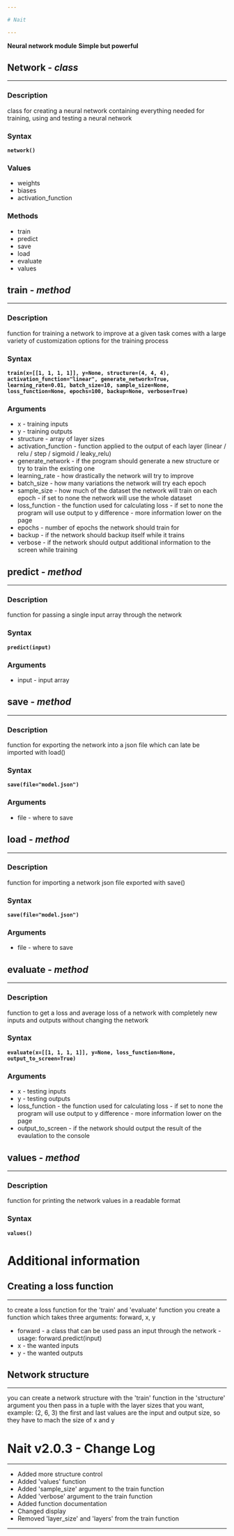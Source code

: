```yaml
---

# Nait

---
```


**Neural network module**
**Simple but powerful**




## Network - *class*

---

### Description

class for creating a neural network
containing everything needed for training, using and testing a neural network

### Syntax

**`network()`**

### Values

- weights
- biases
- activation_function

### Methods

- train
- predict
- save
- load
- evaluate
- values




## train - *method*

---

### Description

function for training a network to improve at a given task
comes with a large variety of customization options for the training process

### Syntax

**`train(x=[[1, 1, 1, 1]], y=None, structure=(4, 4, 4), activation_function="linear", generate_network=True, learning_rate=0.01, batch_size=10, sample_size=None, loss_function=None, epochs=100, backup=None, verbose=True)`**

### Arguments

- x - training inputs
- y - training outputs
- structure - array of layer sizes
- activation_function - function applied to the output of each layer (linear / relu / step / sigmoid / leaky_relu)
- generate_network - if the program should generate a new structure or try to train the existing one
- learning_rate - how drastically the network will try to improve
- batch_size - how many variations the network will try each epoch
- sample_size - how much of the dataset the network will train on each epoch - if set to none the network will use the whole dataset
- loss_function - the function used for calculating loss - if set to none the program will use output to y difference - more information lower on the page
- epochs - number of epochs the network should train for
- backup - if the network should backup itself while it trains
- verbose - if the network should output additional information to the screen while training




## predict - *method*

---

### Description

function for passing a single input array through the network

### Syntax

**`predict(input)`**

### Arguments

- input - input array




## save - *method*

---

### Description

function for exporting the network into a json file 
which can late be imported with load()

### Syntax

**`save(file="model.json")`**

### Arguments

- file - where to save




## load - *method*

---

### Description

function for importing a network json file exported with save()

### Syntax

**`save(file="model.json")`**

### Arguments

- file - where to save




## evaluate - *method*

---

### Description

function to get a loss and average loss of a network
with completely new inputs and outputs without changing the network

### Syntax

**`evaluate(x=[[1, 1, 1, 1]], y=None, loss_function=None, output_to_screen=True)`**

### Arguments

- x - testing inputs
- y - testing outputs
- loss_function - the function used for calculating loss - if set to none the program will use output to y difference - more information lower on the page
- output_to_screen - if the network should output the result of the evaulation to the console




## values - *method*

---

### Description

function for printing the network values
in a readable format

### Syntax

**`values()`**




# Additional information

## Creating a loss function

---

to create a loss function for the 'train' and 'evaluate' function
you create a function which takes three arguments: forward, x, y

- forward - a class that can be used pass an input through the network - usage: forward.predict(input)
- x - the wanted inputs
- y - the wanted outputs

## Network structure

---

you can create a network structure with the 'train' function in the 'structure' argument
you then pass in a tuple with the layer sizes that you want, example: (2, 6, 3)
the first and last values are the input and output size, so they have to mach the size of x and y




# Nait v2.0.3 - Change Log

---

- Added more structure control
- Added 'values' function
- Added 'sample_size' argument to the train function
- Added 'verbose' argument to the train function
- Added function documentation
- Changed display
- Removed 'layer_size' and 'layers' from the train function

---